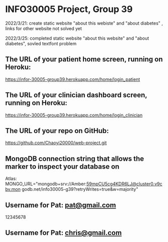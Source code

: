 # INFO30005 Project, Group 39

2022/3/21:  create static website "about this webiste" and "about diabetes" , links for other website not solved yet

2022/3/25: completed static website "about this website" and "about diabetes", sovled textfont problem

## The URL of your patient home screen, running on Heroku:
https://infor-30005-group39.herokuapp.com/home/login_patient
## The URL of your clinician dashboard screen, running on Heroku:
https://infor-30005-group39.herokuapp.com/home/login_clinician
## The URL of your repo on GitHub:
https://github.com/Chaoyi20000/web-project.git
## MongoDB connection string that allows the marker to inspect your database on
Atlas:
MONGO_URL="mongodb+srv://Amber:59mpCU5cg4KDR6LJ@cluster0.v9cbv.mon
godb.net/info30005-g39?retryWrites=true&w=majority"
## Username for Pat: pat@gmail.com
12345678
## Username for Pat: chris@gmail.com
